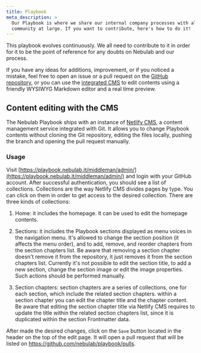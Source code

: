 ```yaml
---
title: Playbook
meta_description: >
  Our Playbook is where we share our internal company processes with all team members and the
  community at large. If you want to contribute, here's how to do it!
---
```


This playbook evolves continuously. We all need to contribute to it in order for it to be the point
of reference for any doubts on Nebulab and our process.

If you have any ideas for additions, improvement, or if you noticed a mistake, feel free to open an
issue or a pull request on the [GitHub repository](https://github.com/nebulab/playbook), or you can
use the [integrated CMS](https://playbook.nebulab.it/middleman/admin/) to edit contents using a
friendly WYSIWYG Markdown editor and a real time preview.

## Content editing with the CMS

The Nebulab Playbook ships with an instance of [Netlify CMS](https://www.netlifycms.org/), a content
management service integrated with Git. It allows you to change Playbook contents without cloning
the Git repository, editing the files locally, pushing the branch and opening the pull request
manually.

### Usage

Visit [https://playbook.nebulab.it/middleman/admin/](https://playbook.nebulab.it/middleman/admin/)
and login with your GitHub account. After successful authentication, you should see a list of
collections. Collections are the way Netlify CMS divides pages by type. You can click on them in
order to get access to the desired collection. There are three kinds of collections:

   1. Home: it includes the homepage. It can be used to edit the homepage contents.

   2. Sections: it includes the Playbook sections displayed as menu voices in the navigation menu.
   It's allowed to change the section position (it affects the menu order), and to add, remove, and
   reorder chapters from the section chapters list. Be aware that removing a section chapter doesn't
   remove it from the repository, it just removes it from the section chapters list. Currently it's
   not possible to edit the section title, to add a new section, change the section image or
   edit the image properties. Such actions should be performed manually.

   3. Section chapters: section chapters are a series of collections, one for each section, which
   include the related section chapters. within a section chapter you can edit the chapter title
   and the chapter content. Be aware that editing the section chapter title via Netlify CMS
   requires to update the title within the related section chapters list, since it is duplicated
   within the section Frontmatter data.

After made the desired changes, click on the `Save` button located in the header on the top of the
edit page. It will open a pull request that will be listed on
https://github.com/nebulab/playbook/pulls.
